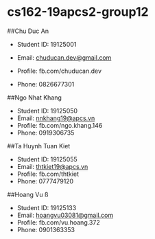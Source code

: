 # cs162-19apcs2-group12


##Chu Duc An

- Student ID: 19125001

- Email: chuducan.dev@gmail.com
- Profile: fb.com/chuducan.dev
- Phone: 0826677301

##Ngo Nhat Khang

- Student ID: 19125050
- Email: nnkhang19@apcs.vn
- Profile: fb.com/ngo.khang.146
- Phone: 0919306735

##Ta Huynh Tuan Kiet

- Student ID: 19125055
- Email: thtkiet19@apcs.vn
- Profile: fb.com/thtkiet
- Phone: 0777479120

##Hoang Vu
ß
- Student ID: 19125133
- Email: hoangvu03081@gmail.com
- Profile: fb.com/vu.hoang.372
- Phone: 0901363353